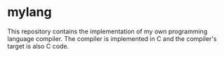 # mylang

This repository contains the implementation of my own programming language compiler. The compiler is implemented in C and the compiler's target is also C code.